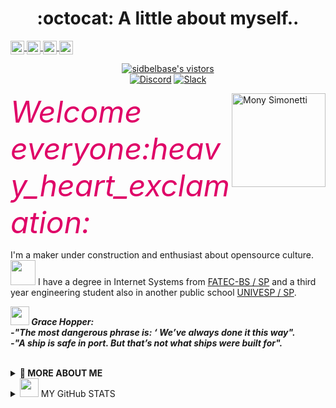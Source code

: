 <p align="center"> <h1 align="center"> :octocat: A little about myself.. </h1>  
<a href="https://twitter.com/a_pinheira"> <img src="https://cdn.jsdelivr.net/npm/simple-icons@v3/icons/twitter.svg" align="center" alt="@a_pinheira | Twitter" width="22px"/> </a>
<a href="https://www.linkedin.com/in/a-pinheira/"> <img src="https://cdn.jsdelivr.net/npm/simple-icons@v3/icons/linkedin.svg" align="center" alt="Abhishek's LinkdeIN" width="22px" /> </a>
<a href="https://t.me/monypmac"> <img src="https://cdn.jsdelivr.net/npm/simple-icons@v3/icons/telegram.svg" align="center" alt="Simonetti" width="22px"  /> </a>
<a href="https://www.reddit.com/user/monymachado/"> <img src="https://cdn.jsdelivr.net/npm/simple-icons@v3/icons/reddit.svg" align="center" alt="Mony Machado" width="22px" /> </a>  
</p>
<p align="center">
  <!--Visitors -->
  <a target="_blank" href="https://github.com/sidbelbase/sidbelbase/"> <img src="https://img.shields.io/badge/dynamic/json?url=https://api.countapi.xyz/hit/visitor-badge/sidbelbase&style=for-the-badge&label=visitors&query=value&color=E40045&labelColor=#5B4638" alt="sidbelbase's vistors"> </a> <br/>
<!-- <a href="https://discord.gg/9536"> <img src="https://cdn.jsdelivr.net/npm/simple-icons@v3/icons/discord.svg" align="center" alt="Mony Simonetti" width="22px" /> </a>-->
<a href="https://discord.gg/9536"> <img src="https://img.shields.io/badge/discord-%237289DA.svg?&style=for-the-badge&logo=discord&logoColor=white" alt="Discord"></a>
<a href="https://slack.com/USWBV4C79"><img src="https://img.shields.io/badge/slack-%234A154B.svg?&style=for-the-badge&logo=slack&logoColor=white" alt="Slack"></a>
</p>  
<img align="right" src="https://user-images.githubusercontent.com/5713670/87202985-820dcb80-c2b6-11ea-9f56-7ec461c497c3.gif" width="150" alt="Mony Simonetti"/>  
<p> <em> <font size="20" color="#DF0067"> Welcome everyone:heavy_heart_exclamation:  </font> </em> </p>
<p>
  I'm a maker under construction and enthusiast about opensource culture.   <br/> 
   <img src="https://media.giphy.com/media/fYSnHlufseco8Fh93Z/giphy.gif" width="40"> I have a degree in Internet Systems from <a href="https://fatecrl.edu.br/" target="_blank"> FATEC-BS / SP</a> and a third year engineering student also in another public school  <a href="https://univesp.br/" target="_blank">UNIVESP / SP</a>.
  </p> 
  <p>
    <img src="https://media.giphy.com/media/RhwkGhrlj3NVSOxWSN/giphy.gif" height="30"><em><b>
  <i>Grace Hopper: </i> <br/>
     -"The most dangerous phrase is: ‘ We’ve always done it this way". </br>
     -"A ship is safe in port. But that’s not what ships were built for".   </b>  </em>
    </p>   
  
<br>
  <details>
    <summary>
    <strong> 👾 MORE ABOUT ME</strong>
    </summary>

# :robot: URL POTFOLIO
[:link: Simone Machado](https://bit.ly/SimoneMachado)
[:link: Engineers Girls](https://devgirl.github.io/)

## Stack & Skills <img src="https://media.giphy.com/media/WUlplcMpOCEmTGBtBW/giphy.gif" width="30" > 
<!-- ## Potfolio
![Mony Machado's github stats](https://github-readme-stats.vercel.app/api?username=a-pinheira&show_icons=true&theme=radical)--> 

### Backend 
<img src="https://img.shields.io/badge/java-%23ED8B00.svg?&style=for-the-badge&logo=java&logoColor=white" alt="JAVA EE 8++">
<img src="https://img.shields.io/badge/spring%20-%236DB33F.svg?&style=for-the-badge&logo=spring&logoColor=white" alt="Spring">
<!-- ![forthebadge made-with-python](http://ForTheBadge.com/images/badges/made-with-python.svg)](https://www.python.org/)
<code><img height="40" src="https://raw.githubusercontent.com/github/explore/80688e429a7d4ef2fca1e82350fe8e3517d3494d/topics/python/python.png"></code>-->
<img src="https://img.shields.io/badge/maven%20-%236DB33F.svg?&style=for-the-badge&logo=spring&logoColor=green" alt="Maven"> <br/>
<img src="https://img.shields.io/badge/mapreduce-hadoop-yellowgreen" alt="Map Reduce - Ecosistema Hadoop">

### Frontend
<img src="https://img.shields.io/badge/html5%20-%23E34F26.svg?&style=for-the-badge&logo=html5&logoColor=white" alt="HTML4"/>
<img src="https://img.shields.io/badge/css3%20-%231572B6.svg?&style=for-the-badge&logo=css3&logoColor=white" alt="CSS3"/>
<img src="https://img.shields.io/badge/bootstrap%20-%23563D7C.svg?&style=for-the-badge&logo=bootstrap&logoColor=white" alt="Bootstrap"/>
<img src="https://img.shields.io/badge/javascript%20-%23323330.svg?&style=for-the-badge&logo=javascript&logoColor=%23F7DF1E" alt="JavaScript"/> <br/>

### Developer Learning
<img src="https://img.shields.io/badge/angular%20-%23DD0031.svg?&style=for-the-badge&logo=angular&logoColor=white" alt="Angular"/> 
<img src="https://img.shields.io/badge/kotlin-%230095D5.svg?&style=for-the-badge&logo=kotlin&logoColor=white" alt="Kotlin"/>  <br/>

### Technologys  
  - Heroku 
  - Postman 
  - AWS/EC2 
### BD
  - H2 MySQL
  - MySQL
  - PostgreeSQL
  - MongoDB
### IDE's
  - Eclipse
  - STS
  - VSCode
  - InterliJ
  - Google Colab
  - [gitpod-io](https://gitpod.io/access-control)
### Machine Learning
  - Anaconda Navigator
  - Weka
  - Jupiter
  - Spider
  - Hadoop

### Software Versioning - Learning   
<a href="https://github.com/a-pinheira" target="_blank"> <img src="https://img.shields.io/badge/github%20-%23121011.svg?&style=for-the-badge&logo=github&logoColor=white" alt="GiHub">  </a>
<a href="https://gitlab.com/monymachado" target="_blank"> <img src="https://img.shields.io/badge/gitlab-%23330f63.svg?&style=for-the-badge&logo=gitlab&logoColor=white" alt="GitLab"></a>
<a href="https://bitbucket.org/monymachado" target="_blank"> <img src="https://img.shields.io/badge/bitbucket%20-%230047B3.svg?&style=for-the-badge&logo=bitbucket&logoColor=white" alt="Bitbucket"></a>

### Others
<p align="left">
  <img title="linux" alt="linux" src="https://raw.githubusercontent.com/Thomas-George-T/Thomas-George-T/master/assets/linux-tux.svg" width="40" />
  <a target="_blank"href="https://dev.to/monymachado"><img src="https://img.shields.io/badge/dev.to-%2312100E.svg?&style=for-the-badge&logo=dev.to&logoColor=white" /></a>&nbsp;&nbsp;&nbsp;
<a target="_blank"href="https://medium.com/@monymachado"><img src="https://img.shields.io/badge/Medium%20-%231572B6.svg?&style=for-the-badge&logo=medium&logoColor=white" /></a>&nbsp;&nbsp;&nbsp;
<a target="_black" href="http://figma.com/@monymachado" alt="Design"> <img src="https://img.shields.io/badge/figma%20-%23F24E1E.svg?&style=for-the-badge&logo=figma&logoColor=white"> </a>   
</p>  <br/>
- [CodePen](https://codepen.io/simonete) e (https://codepen.io/monymachado) <br/>
- [Behance](https://www.behance.net/simonetti) <br/> 
- [Dribbble](https://dribbble.com/simoneti)   <br/>

### Social Media Communities
<!-- <a href="https://www.instagram.com/engineersgirls/"> <img src="svg/social/instagram.svg" alt="instagram" style="vertical-align:top; margin:6px 4px"> </a> -->
<a href="https://www.instagram.com/engineersgirls/" target="_blank"> <img src="https://img.shields.io/badge/EngineersGirls%20-%23E4405F.svg?&style=for-the-badge&logo=Instagram&logoColor=white"> </a>
<a href="https://github.com/engineersgirls" target="_blank"> <img src="https://img.shields.io/github/followers/terrytangyuan.svg?label=GitHub_EngineersGirls&style=social" alt="Organization Engineers Girls"></a>
</p>

### Streaming 
<a href=" https://www.twitch.tv/simonepmachado" target="_blank"> <img src="https://img.shields.io/badge/twitch-%239146FF.svg?&style=for-the-badge&logo=twitch&logoColor=white" alt="Twitch"></a>
<a href="https://cutt.ly/DgnzQXF" target="_blank"> <img src="https://img.shields.io/badge/youtube-%23FF0000.svg?&style=for-the-badge&logo=youtube&logoColor=white" alt="Youtube"></a>
  
### I’m collaborating in technology, mixed and female communities, like this:
- [Mulheres Univesp](https://www.facebook.com/mulheresunivesp) 
- [BaixadaNerd](https://www.instagram.com/movimentobaixadanerd)
- [EngineerGirls](https://www.instagram.com/engineersgirls)
- [Educafro](https://www.educafro.org.br/site)
</details>
   
<details>
    <summary><img src="https://media.giphy.com/media/mGcNjsfWAjY5AEZNw6/giphy.gif" width="30"> MY GitHub STATS</summary>
    <p align="center"> 
    <!-- ![Mony Machado' Github Stats](https://github-readme-stats.vercel.app/api?username=a-pinheira&show_icons=true&theme=tokyonight)
    ![Top Langs](https://github-readme-stats.vercel.app/api/top-langs/?username=a-pinheira&layout=compact&theme=gotham) -->
    <img src="https://github-readme-stats.vercel.app/api?username=a-pinheira&show_icons=true&theme=radical" alt="a-pinheira"/> 
 </details>
<!-- ![GitHub](https://img.shields.io/github/license/a-pinheira/a-pinheira?color=%23C71A36&style=for-the-badge) -->

                                                                                                              

